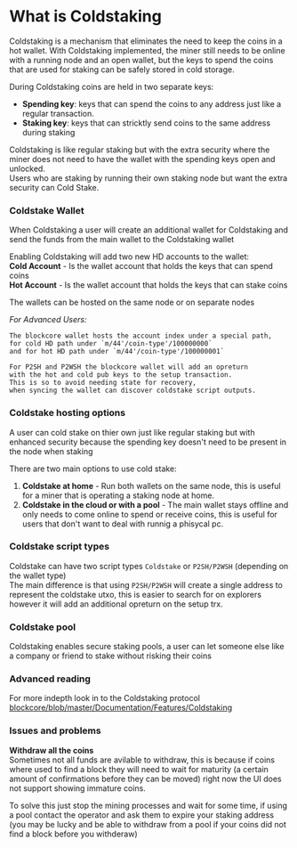 # What is Coldstaking

Coldstaking is a mechanism that eliminates the need to keep the coins in a hot wallet. With Coldstaking implemented, the miner still needs to be online with a running node and an open wallet, but the keys to spend the coins that are used for staking can be safely stored in cold storage.

During Coldstaking coins are held in two separate keys:  
- **Spending key**: keys that can spend the coins to any address just like a regular transaction.  
- **Staking key**: keys that can stricktly send coins to the same address during staking  

Coldstaking is like regular staking but with the extra security where the miner does not need to have the wallet with the spending keys open and unlocked.  
Users who are staking by running their own staking node but want the extra security can Cold Stake.  

### Coldstake Wallet
When Coldstaking a user will create an additional wallet for Coldstaking and send the funds from the main wallet to the Coldstaking wallet  

Enabling Coldstaking will add two new HD accounts to the wallet:  
**Cold Account** - Is the wallet account that holds the keys that can spend coins  
**Hot Account** - Is the wallet account that holds the keys that can stake coins  

The wallets can be hosted on the same node or on separate nodes  

*For Advanced Users:*
```
The blockcore wallet hosts the account index under a special path,    
for cold HD path under `m/44'/coin-type'/100000000`  
and for hot HD path under `m/44'/coin-type'/100000001`  
```

```
For P2SH and P2WSH the blockcore wallet will add an opreturn  
with the hot and cold pub keys to the setup transaction.  
This is so to avoid needing state for recovery,  
when syncing the wallet can discover coldstake script outputs.  
```

### Coldstake hosting options
A user can cold stake on thier own just like regular staking but with enhanced security because the spending key doesn't need to be present in the node when staking

There are two main options to use cold stake:  
1. **Coldstake at home** - Run both wallets on the same node, this is useful for a miner that is operating a staking node at home.  
2. **Coldstake in the cloud or with a pool** - The main wallet stays offline and only needs to come online to spend or receive coins, this is useful for users that don't want to deal with runnig a phisycal pc.  

### Coldstake script types  
Coldstake can have two script types `Coldstake` or `P2SH/P2WSH` (depending on the wallet type)  
The main difference is that using `P2SH/P2WSH` will create a single address to represent the coldstake utxo, this is easier to search for on explorers however it will add an additional opreturn on the setup trx.

### Coldstake pool
Coldstaking enables secure staking pools, a user can let someone else like a company or friend to stake without risking their coins

### Advanced reading   
For more indepth look in to the Coldstaking protocol  
[blockcore/blob/master/Documentation/Features/Coldstaking](https://github.com/block-core/blockcore/blob/master/Documentation/Features/ColdStaking.md)

### Issues and problems 

**Withdraw all the coins**  
Sometimes not all funds are avilable to withdraw, this is because if coins where used to find a block they will need to wait for maturity (a certain amount of confirmations before they can be moved) right now the UI does not support showing immature coins.   

To solve this just stop the mining processes and wait for some time, if using a pool contact the operator and ask them to expire your staking address (you may be lucky and be able to withdraw from a pool if your coins did not find a block before you withderaw)  

